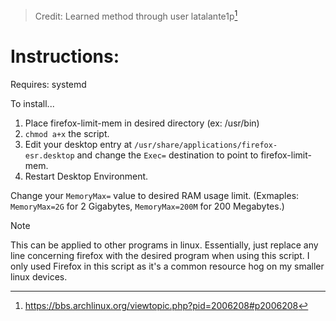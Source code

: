 > Credit: Learned method through user latalante1p[^1]

# Instructions:

Requires: systemd

To install...
1. Place firefox-limit-mem in desired directory (ex: /usr/bin)
2. `chmod a+x` the script.
3. Edit your desktop entry at `/usr/share/applications/firefox-esr.desktop` and change the `Exec=` destination to point to firefox-limit-mem.
4. Restart Desktop Environment.

Change your `MemoryMax=` value to desired RAM usage limit. (Exmaples: `MemoryMax=2G` for 2 Gigabytes, `MemoryMax=200M` for 200 Megabytes.)



>[!NOTE]
>This can be applied to other programs in linux. Essentially, just replace any line concerning firefox with the desired program when using this script. I only used Firefox in this script as it's a common resource hog on my smaller linux devices.


[^1]: https://bbs.archlinux.org/viewtopic.php?pid=2006208#p2006208
